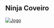 ## Ninja Coveiro

[![Jogo](https://img.itch.zone/aW1nLzExMzA3MTc1LnBuZw==/315x250#c/sFxNtf.png)](https://bomnocraft.itch.io/ninja-game3d)

